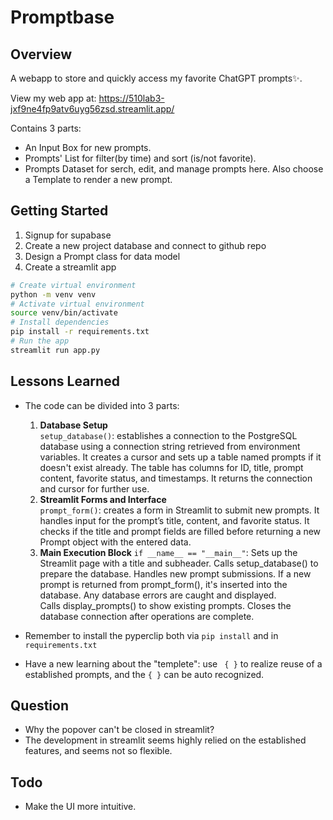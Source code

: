 # Promptbase
## Overview
A webapp to store and quickly access my favorite ChatGPT prompts✨.

View my web app at: https://510lab3-jxf9ne4fp9atv6uyg56zsd.streamlit.app/

Contains 3 parts: 
- An Input Box for new prompts.
- Prompts' List for filter(by time) and sort (is/not favorite).
- Prompts Dataset for serch, edit, and manage prompts here. Also choose a Template to render a new prompt.

## Getting Started
1. Signup for supabase
2. Create a new project database and connect to github repo
3. Design a Prompt class for data model
4. Create a streamlit app
```bash
# Create virtual environment
python -m venv venv
# Activate virtual environment
source venv/bin/activate
# Install dependencies
pip install -r requirements.txt
# Run the app
streamlit run app.py
```

## Lessons Learned
- The code can be divided into 3 parts: 
    1. __Database Setup__  
```setup_database()```: establishes a connection to the PostgreSQL database using a connection string retrieved from environment variables. It creates a cursor and sets up a table named prompts if it doesn't exist already. The table has columns for ID, title, prompt content, favorite status, and timestamps. It returns the connection and cursor for further use.
    2. __Streamlit Forms and Interface__  
```prompt_form()```: creates a form in Streamlit to submit new prompts. It handles input for the prompt’s title, content, and favorite status. It checks if the title and prompt fields are filled before returning a new Prompt object with the entered data.
    3. __Main Execution Block__
```if __name__ == "__main__"```:
Sets up the Streamlit page with a title and subheader.
Calls setup_database() to prepare the database.
Handles new prompt submissions. If a new prompt is returned from prompt_form(), it's inserted into the database. Any database errors are caught and displayed.  
Calls display_prompts() to show existing prompts.
Closes the database connection after operations are complete.

- Remember to install the pyperclip both via ```pip install``` and in ```requirements.txt```
- Have a new learning about the "templete": use ``` { }``` to realize reuse of a established prompts, and the ```{ }``` can be auto recognized.

## Question
- Why the popover can't be closed in streamlit?
- The development in streamlit seems highly relied on the established features, and seems not so flexible.
## Todo
- Make the UI more intuitive.